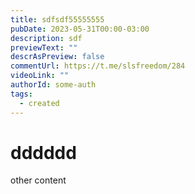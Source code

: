 ```yaml
---
title: sdfsdf55555555
pubDate: 2023-05-31T00:00-03:00
description: sdf
previewText: ""
descrAsPreview: false
commentUrl: https://t.me/slsfreedom/284
videoLink: ""
authorId: some-auth
tags:
  - created
---
```

# dddddd

other content
